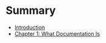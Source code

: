 # Summary

* [Introduction](README.md)
* [Chapter 1: What Documentation Is](what-documentation-is.md)

